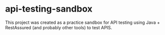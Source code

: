 # api-testing-sandbox

This project was created as a practice sandbox for API testing using Java + RestAssured (and probably other tools) to test APIS.
